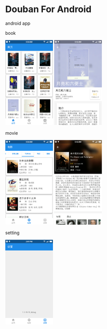 # Douban For Android
android app

book
<div>
<img src="https://github.com/starry90/DoubanForAndroid/blob/master/data/picture/book.png" width="30%" height="30%" />
<!-- display:inline-block 该属性表示不换行 -->
<img src="https://github.com/starry90/DoubanForAndroid/blob/master/data/picture/bookDetail.png" width="30%" height="30%" display:inline-block />
</div>
<p></p>

movie
<div>
<img src="https://github.com/starry90/DoubanForAndroid/blob/master/data/picture/movie.png" width="30%" height="30%"/>
<img src="https://github.com/starry90/DoubanForAndroid/blob/master/data/picture/movieDetail.png" width="30%" height="30%" display:inline-block />
</div>
<p></p>

setting
<div>
<img src="https://github.com/starry90/DoubanForAndroid/blob/master/data/picture/setting.png" width="30%" height="30%" />
</div>